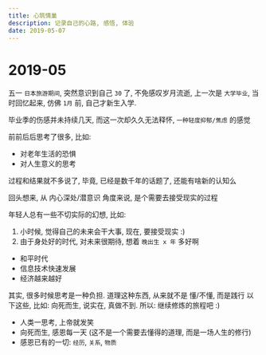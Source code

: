 ```yaml
---
title: 心筑情巢
description: 记录自己的心路, 感悟, 体验
date: 2019-05-07
---
```


2019-05
=======

五一 `日本旅游期间`, 突然意识到自己 `30` 了, 不免感叹岁月流逝,
上一次是 `大学毕业`, 当时回忆起来, 仿佛 `1月` 前, 自己才新生入学.

毕业季的伤感并未持续几天, 而这一次却久久无法释怀, `一种轻度抑郁/焦虑` 的感觉

前前后后思考了很多, 比如:

- 对老年生活的恐惧
- 对人生意义的思考

过程和结果就不多说了, 毕竟, 已经是数千年的话题了, 还能有啥新的认知么

回头想来, 从 内心深处/潜意识 角度来说, 是个需要去接受现实的过程

年轻人总有一些不切实际的幻想, 比如:

1. 小时候, 觉得自己的未来会干大事, 现在, 要接受现实 :)
2. 由于身处好的时代, 对未来很期待, 想着 `晚出生 x 年` 多好啊
  * 和平时代
  * 信息技术快速发展
  * 经济越来越好

其实, 很多时候思考是一种负担. 道理这种东西, 从来就不是 懂/不懂, 而是践行
以下这些, 比如: 向死而生, 说实在, 真做不到.
所以: 继续修炼的旅程吧 :)

* 人类一思考, 上帝就发笑
* 向死而生, 感恩每一天 (这不是一个需要去懂得的道理, 而是一场人生的修行)
* 感恩已有的一切: `经历`, `关系`, `物质`

